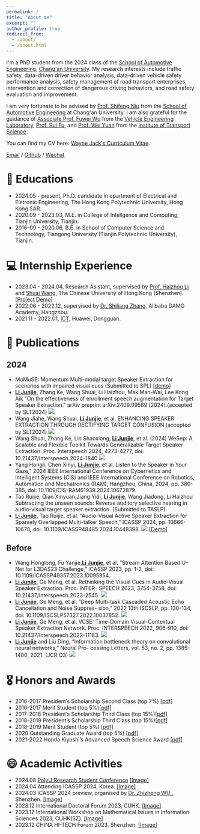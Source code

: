 ```yaml
---
permalink: /
title: "About me"
excerpt: ""
author_profile: true
redirect_from: 
  - /about/
  - /about.html
---
```


I'm a PhD student from the 2024 class of the [School of Automotive Engineering](https://qiche.chd.edu.cn/), [Chang'an University](https://www.chd.edu.cn/). My research interests include traffic safety, data-driven driver behavior analysis, data-driven vehicle safety performance analysis, safety management of road transport enterprises, intervention and correction of dangerous driving behaviors, and road safety evaluation and improvement.

I am very fortunate to be advised by [Prof. Shifeng Niu](https://js.chd.edu.cn/qcxy/nsf/list.htm) from the [School of Automotive Engineering](https://qiche.chd.edu.cn/) at Chang'an University. I am also grateful for the guidance of [Associate Prof. Fuwei Wu](https://js.chd.edu.cn/qcxy/wfw/list.htm) from the [Vehicle Engineering Laboratory](https://qiche.chd.edu.cn/2020/1208/c8510a173426/page.htm), [Prof. Rui Fu](https://js.chd.edu.cn/qcxy/fr/list.htm), and [Prof. Wei Yuan](https://js.chd.edu.cn/qcxy/yw/list.htm) from the [Institute of Transport Science](https://qiche.chd.edu.cn/2020/1208/c8307a173415/page.htm).

You can find my CV here: [Wayne Jack's Curriculum Vitae](../assets/章鱼哥简历.pdf).

[Email](mailto:2250768721@qq.com) / [Github](https://github.com/J-Wayne) / [Wechat](../images/wechat.jpg)

# 📖 Educations
- 2024.05 - present, Ph.D. candidate in epartment of Electrical and Eletronic Engineering,  The Hong Kong Polytechnic University, Hong Kong SAR. 
- 2020.09 - 2023.03, M.E. in College of Intellgence and Computing, Tianjin University, Tianjin. 
- 2016-09 - 2020.06, B.E. in School of Computer Science and Technology, Tiangong University (Tianjin Polytechnic University), Tianjin. 

# 💻 Internship Experience
- 2023.04 - 2024.04, Research Asistant, supervised by <a href="https://sds.cuhk.edu.cn/en/teacher/498">Prof. Haizhou Li</a> and <a href="https://wsstriving.github.io">Shuai Wang</a>, The Chinese University of Hong Kong (Shenzhen). [[Project Demo]](../videos/Junjie_xinyi.mp4)
- 2022.06 - 2022.12, supervised by <a href='https://scholar.google.com/citations?user=BcWMSE4AAAAJ&hl=zh-CN'>Dr. Shiliang Zhang</a>, Alibaba DAMO Academy, Hangzhou.
- 2021.11 - 2022.01, <a href='https://e.huawei.com/cn/products/enterprise-collaboration/ideahub'>ICT</a>, Huawei, Dongguan. 


# 📝 Publications

## 2024 
- MoMuSE: Momentum Multi-modal target Speaker Extraction for scenarios with impaired visual cues (Submitted to SPL) [[demo]](../demo_page/MoMuSE/index.html) 
- **<u>Li Junjie</u>**, Zhang Ke, Wang Shuai, Li Haizhou, Mak Man-Wai, Lee Kong Aik "On the effectiveness of enrollment speech augmentation for Target Speaker Extraction." arXiv preprint arXiv:2409.09589 (2024).(accepted by SLT2024) [![](https://img.shields.io/github/stars/wenet-e2e/wesep?style=social&label=Code+Stars)](https://github.com/wenet-e2e/wesep)
- Wang Jiahe, Wang Shuai,  **<u>Li Junjie</u>**, et al. ENHANCING SPEAKER EXTRACTION THROUGH RECTIFYING TARGET CONFUSION (accepted by SLT2024) [![](https://img.shields.io/github/stars/wenet-e2e/wesep?style=social&label=Code+Stars)](https://github.com/wenet-e2e/wesep)
- Wang Shuai, Zhang Ke, Lin Shaoxiong, **<u>Li Junjie</u>**, et al. (2024) WeSep: A Scalable and Flexible Toolkit Towards Generalizable Target Speaker Extraction. Proc. Interspeech 2024, 4273-4277, doi: 10.21437/Interspeech.2024-1840   [![](https://img.shields.io/github/stars/wenet-e2e/wesep?style=social&label=Code+Stars)](https://github.com/wenet-e2e/wesep)
- Yang Hongli, Chen Xinyi, **<u>Li Junjie</u>**, et al. Listen to the Speaker in Your Gaze," 2024 IEEE International Conference on Cybernetics and Intelligent Systems (CIS) and IEEE International Conference on Robotics, Automation and Mechatronics (RAM), Hangzhou, China, 2024, pp. 380-385, doi: 10.1109/CIS-RAM61939.2024.10672879.
- Tao Ruijie, Qian Xinyuan,Jiang Yidi, **<u>Li Junjie</u>**, Wang Jiadong, Li Haizhou Subtracting the unseen sounds: Reverse auditory
selective hearing in audio-visual target speaker extraction. (Submitted to TASLP). 
- **<u>Li Junjie</u>**, Tao Ruijie, et al. “Audio-Visual Active Speaker Extraction for Sparsely Overlapped Multi-talker
Speech,” ICASSP 2024, pp. 10666-10670, doi: 10.1109/ICASSP48485.2024.10448398.   [![](https://img.shields.io/github/stars/mrjunjieli/ActiveExtract?style=social&label=Code+Stars)](https://github.com/mrjunjieli/ActiveExtract) [[Demo]](https://activeextract.github.io/) 

## Before
- Wang Honglong, Fu Yanjie,**<u>Li Junjie</u>**, et al. ”Stream Attention Based U-Net for L3DAS23
Challenge,” ICASSP 2023, pp. 1-2, doi: 10.1109/ICASSP49357.2023.10095854.
- **<u>Li Junjie</u>**, Ge Meng, et al. Rethinking the Visual Cues in Audio-Visual Speaker Extraction. Proc. INTER-
SPEECH 2023, 3754-3758, doi: 10.21437/Interspeech.2023-2545. [![](https://img.shields.io/github/stars/mrjunjieli/DAVSE?style=social&label=Code+Stars)](https://github.com/mrjunjieli/DAVSE)
- **<u>Li Junjie</u>**, Ge Meng, et al. ”Deep Multi-task Cascaded Acoustic Echo Cancellation and Noise Suppres-
sion,” 2022 13th ISCSLP, pp. 130-134, doi: 10.1109/ISCSLP57327.2022.10037852.  [![](https://img.shields.io/github/stars/mrjunjieli/DMC_AEC?style=social&label=Code+Stars)](https://github.com/mrjunjieli/DMC_AEC)
- **<u>Li Junjie</u>**, Ge Meng, et al. VCSE: Time-Domain Visual-Contextual Speaker Extraction Network. Proc.
INTERSPEECH 2022, 906-910, doi: 10.21437/Interspeech.2022-11183. [![](https://img.shields.io/github/stars/mrjunjieli/LRS3_for_AVSS?style=social&label=Code+Stars)](https://github.com/mrjunjieli/LRS3_for_AVSS)
- **<u>Li Junjie</u>** and Liu Ding, “Information bottleneck theory on convolutional neural networks,” Neural Pro-
cessing Letters, vol. 53, no. 2, pp. 1385–1400, 2021. (JCR Q3)  [![](https://img.shields.io/github/stars/mrjunjieli/IB_ON_CNN?style=social&label=Code+Stars)](https://github.com/mrjunjieli/IB_ON_CNN)

# 🎖 Honors and Awards
- 2016-2017 President’s Scholarship Second Class (top 7%) [[pdf]](../pdf/Award_Scholarship_2nd.pdf)
- 2016-2017 Merit Student (top 5%)[[pdf]](../pdf/Award_MeritStudent_.pdf)
- 2017-2018 President’s Scholarship Third Class (top 15%)[[pdf]](../pdf/Award_Scholarship_3nd_.pdf)
- 2018-2019 President’s Scholarship Third Class (top 15%)[[pdf]](../pdf/Award_Scholarship_3nd.pdf)
- 2018-2019 Merit Student (top 5%) [[pdf]](../pdf/Award_MeritStudent.pdf)
- 2020 Outstanding Graduate Award (top 5%) [[pdf]](../pdf/Award_Outstanding_Graduate_Award.pdf)
- 2021-2022 Honda Kiyoshi’s Advanced Speech Science Award [[pdf]](../pdf/hongda.pdf)

# 😄 Academic Activities 
- 2024.08 [PolyU Research Student Conference](https://events.polyu.edu.hk/prsc2024/home) [[Image]](../images/PRSC/index.html)
- 2024.04 Attending ICASSP 2024, Korea. [[Image]](../images/icassp2024/index.html)
- 2024.03 ICASSP 2024 preview, organised by <a href='https://sds.cuhk.edu.cn/en/teacher/641'>Dr. Zhizheng WU </a>, Shenzhen. [[Image]](../images/icassp2024_preview/index.html)
- 2023.12 International Doctoral Forum 2023, CUHK. [[Image]](../images/CUHK2023/index.html)
- 2023.12 International Workshop on Mathematical Issues in Information Sciences 2023, CUHK(SZ). [[Image]](../images/MIIS2023/index.html)
- 2023.12 CHINA HI-TECH Forum 2023, Shenzhen. [[Image]](../images/HITECH2023/index.html)



<!-- 
# 🔥 News
- *2022.02*: &nbsp;🎉🎉 Lorem ipsum dolor sit amet, consectetur adipiscing elit. Vivamus ornare aliquet ipsum, ac tempus justo dapibus sit amet. 
- *2022.02*: &nbsp;🎉🎉 Lorem ipsum dolor sit amet, consectetur adipiscing elit. Vivamus ornare aliquet ipsum, ac tempus justo dapibus sit amet. 

# 📝 Publications 

<div class='paper-box'><div class='paper-box-image'><div><div class="badge">CVPR 2016</div><img src='images/500x300.png' alt="sym" width="100%"></div></div>
<div class='paper-box-text' markdown="1">

[Deep Residual Learning for Image Recognition](https://openaccess.thecvf.com/content_cvpr_2016/papers/He_Deep_Residual_Learning_CVPR_2016_paper.pdf)

**Kaiming He**, Xiangyu Zhang, Shaoqing Ren, Jian Sun

[**Project**](https://scholar.google.com/citations?view_op=view_citation&hl=zh-CN&user=DhtAFkwAAAAJ&citation_for_view=DhtAFkwAAAAJ:ALROH1vI_8AC) <strong><span class='show_paper_citations' data='DhtAFkwAAAAJ:ALROH1vI_8AC'></span></strong>
- Lorem ipsum dolor sit amet, consectetur adipiscing elit. Vivamus ornare aliquet ipsum, ac tempus justo dapibus sit amet. 
</div>
</div>

- [Lorem ipsum dolor sit amet, consectetur adipiscing elit. Vivamus ornare aliquet ipsum, ac tempus justo dapibus sit amet](https://github.com), A, B, C, **CVPR 2020**

# 🎖 Honors and Awards
- *2021.10* Lorem ipsum dolor sit amet, consectetur adipiscing elit. Vivamus ornare aliquet ipsum, ac tempus justo dapibus sit amet. 
- *2021.09* Lorem ipsum dolor sit amet, consectetur adipiscing elit. Vivamus ornare aliquet ipsum, ac tempus justo dapibus sit amet. 

# 📖 Educations
- *2019.06 - 2022.04 (now)*, Lorem ipsum dolor sit amet, consectetur adipiscing elit. Vivamus ornare aliquet ipsum, ac tempus justo dapibus sit amet. 
- *2015.09 - 2019.06*, Lorem ipsum dolor sit amet, consectetur adipiscing elit. Vivamus ornare aliquet ipsum, ac tempus justo dapibus sit amet. 

# 💬 Invited Talks
- *2021.06*, Lorem ipsum dolor sit amet, consectetur adipiscing elit. Vivamus ornare aliquet ipsum, ac tempus justo dapibus sit amet. 
- *2021.03*, Lorem ipsum dolor sit amet, consectetur adipiscing elit. Vivamus ornare aliquet ipsum, ac tempus justo dapibus sit amet.  \| [\[video\]](https://github.com/)

# 💻 Internships
- *2019.05 - 2020.02*, [Lorem](https://github.com/), China. -->

